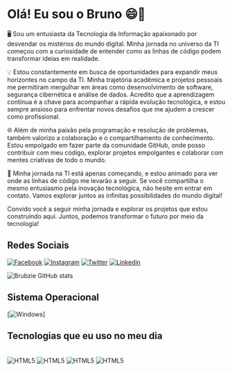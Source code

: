 # Olá! Eu sou o Bruno 😄👋

🖥️ Sou um entusiasta da Tecnologia da Informação apaixonado por desvendar os mistérios do mundo digital. Minha jornada no universo da TI começou com a curiosidade de entender como as linhas de código podem transformar ideias em realidade.

💡 Estou constantemente em busca de oportunidades para expandir meus horizontes no campo da TI. Minha trajetória acadêmica e projetos pessoais me permitiram mergulhar em áreas como desenvolvimento de software, segurança cibernética e análise de dados. Acredito que a aprendizagem contínua é a chave para acompanhar a rápida evolução tecnológica, e estou sempre ansioso para enfrentar novos desafios que me ajudem a crescer como profissional.

🌐 Além de minha paixão pela programação e resolução de problemas, também valorizo a colaboração e o compartilhamento de conhecimento. Estou empolgado em fazer parte da comunidade GitHub, onde posso contribuir com meu código, explorar projetos empolgantes e colaborar com mentes criativas de todo o mundo.

🚀 Minha jornada na TI está apenas começando, e estou animado para ver onde as linhas de código me levarão a seguir. Se você compartilha o mesmo entusiasmo pela inovação tecnológica, não hesite em entrar em contato. Vamos explorar juntos as infinitas possibilidades do mundo digital!

Convido você a seguir minha jornada e explorar os projetos que estou construindo aqui. Juntos, podemos transformar o futuro por meio da tecnologia!

## Redes Sociais
[![Facebook](https://img.shields.io/badge/Facebook-1877F2?style=for-the-badge&logo=facebook&logoColor=white)](https://www.facebook.com/profile.php?id=100006683113008) [![Instagram](https://img.shields.io/badge/Instagram-E4405F?style=for-the-badge&logo=instagram&logoColor=white)](https://www.instagram.com/bruno_alves003/) [![Twitter](https://img.shields.io/badge/Twitter-1DA1F2?style=for-the-badge&logo=twitter&logoColor=white)](https://twitter.com/Bruuun1n) [![Linkedin](https://img.shields.io/badge/LinkedIn-0077B5?style=for-the-badge&logo=linkedin&logoColor=white)](https://www.linkedin.com/in/bruno-alves-81030a253/)

![Brubzie GitHub stats](https://github-readme-stats.vercel.app/api?username=Brubzie&show_icons=true&theme=dracula)

## Sistema Operacional

[![Windows](https://img.shields.io/badge/Windows-0078D6?style=for-the-badge&logo=windows&logoColor=white)]

## Tecnologias que eu uso no meu dia

<div style="display: inline_block"><br clear="all">
 <img align="center" alt="HTML5" src="https://img.shields.io/badge/HTML5-E34F26?style=for-the-badge&logo=html5&logoColor=white" />
 <img align="center" alt="HTML5" src="https://img.shields.io/badge/CSS3-1572B6?style=for-the-badge&logo=css3&logoColor=white" />
 <img align="center" alt="HTML5" src="https://img.shields.io/badge/JavaScript-F7DF1E?style=for-the-badge&logo=javascript&logoColor=black" />
 <img align="center" alt="HTML5" src="https://img.shields.io/badge/C%2B%2B-00599C?style=for-the-badge&logo=c%2B%2B&logoColor=white" />
</div>
